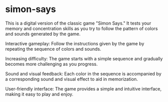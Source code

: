 # simon-says

This is a digital version of the classic game "Simon Says." It tests your memory and concentration skills as you try to follow the pattern of colors and sounds generated by the game.

Interactive gameplay: Follow the instructions given by the game by repeating the sequence of colors and sounds.

Increasing difficulty: The game starts with a simple sequence and gradually becomes more challenging as you progress.

Sound and visual feedback: Each color in the sequence is accompanied by a corresponding sound and visual effect to aid in memorization.

User-friendly interface: The game provides a simple and intuitive interface, making it easy to play and enjoy.


